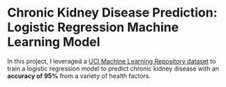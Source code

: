 # Chronic Kidney Disease Prediction: Logistic Regression Machine Learning Model

In this project, I leveraged a [UCI Machine Learning Repository dataset](https://archive.ics.uci.edu/dataset/336/chronic+kidney+disease) to train a logistic regression model to predict chronic kidney disease with an **accuracy of 95%** from a variety of health factors.
